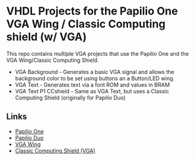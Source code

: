 # VHDL Projects for the Papilio One VGA Wing / Classic Computing shield (w/ VGA)

This repo contains multiple VGA projects that use the Papilio One and the VGA Wing/Classic Computing Shield.

* VGA Background - Generates a basic VGA signal and allows the background color to be set using buttons an a Button/LED wing.
* VGA Text - Generates text via a font ROM and values in BRAM
* VGA Text P1 CCshield - Same as VGA Text, but uses a Classic Computing Shield (originally for Papilio Duo)

## Links

* [Papilio One](http://papilio.cc/index.php?n=Papilio.PapilioOne)
* [Papilio Duo](http://papilio.cc/index.php?n=Papilio.DUOStart)
* [VGA Wing](http://papilio.cc/index.php?n=Papilio.VGAWing)
* [Classic Computing Shield (VGA)](http://papilio.cc/index.php?n=Papilio.ClassicComputingShield#vga)
